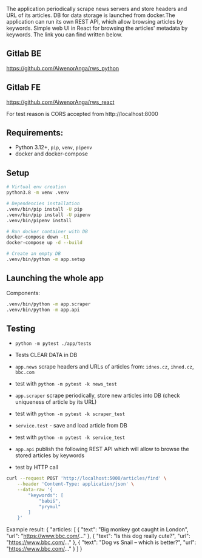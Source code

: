 The application periodically scrape news servers and store headers and URL of its articles. DB for data storage is launched from docker.The application can run its own REST API, which allow browsing articles by keywords.
Simple web UI in React for browsing the articles' metadata by keywords. The link you can find written below.


## Gitlab BE
https://github.com/AiwenorAnga/rws_python

## Gitlab FE
https://github.com/AiwenorAnga/rws_react

For test reason is CORS accepted from http://localhost:8000


## Requirements:
- Python 3.12+, `pip`, `venv`, `pipenv`
- docker and docker-compose


## Setup
```bash
# Virtual env creation
python3.8 -m venv .venv

# Dependencies installation
.venv/bin/pip install -U pip
.venv/bin/pip install -U pipenv
.venv/bin/pipenv install

# Run docker container with DB
docker-compose down -t1
docker-compose up -d --build

# Create an empty DB
.venv/bin/python -m app.setup
```


## Launching the whole app
Components:

```bash
.venv/bin/python -m app.scraper
.venv/bin/python -m app.api
```


## Testing 
- `python -m pytest ./app/tests`
- Tests CLEAR DATA in DB

- `app.news` scrape headers and URLs of articles from: `idnes.cz`, `ihned.cz`, `bbc.com`
- test with `python -m pytest -k news_test`

- `app.scraper` scrape periodically, store new articles into DB (check uniqueness of article by its URL)
- test with `python -m pytest -k scraper_test`

- `service.test` - save and load article from DB
- test with `python -m pytest -k service_test`

- `app.api` publish the following REST API which will allow to browse the stored articles by keywords
- test by HTTP call
```bash
curl --request POST 'http://localhost:5000/articles/find' \
    --header 'Content-Type: application/json' \
    --data-raw '{
        "keywords": [
            "babiš",
            "prymul"
        ]
    }'
```
Example result:
{
    "articles: [
        { "text": "Big monkey got caught in London", "url": "https://www.bbc.com/..." },
        { "text": "Is this dog really cute?", "url": "https://www.bbc.com/..." },
        { "text": "Dog vs Snail – which is better?", "url": "https://www.bbc.com/..." }
    ]
}